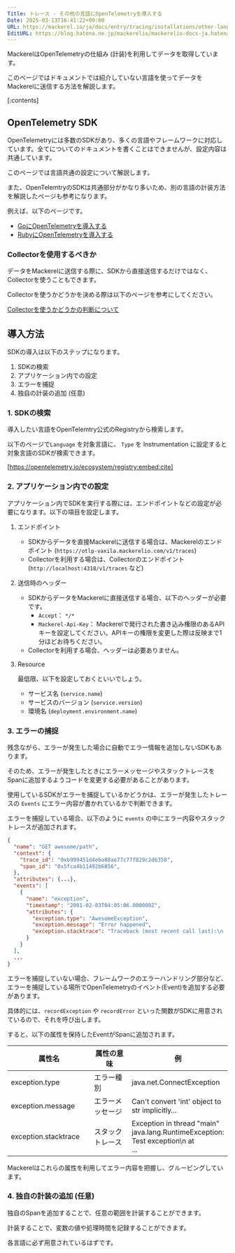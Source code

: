 ```yaml
---
Title: トレース - その他の言語にOpenTelemetryを導入する
Date: 2025-03-13T16:41:22+09:00
URL: https://mackerel.io/ja/docs/entry/tracing/installations/other-language
EditURL: https://blog.hatena.ne.jp/mackerelio/mackerelio-docs-ja.hatenablog.mackerel.io/atom/entry/6802418398333960637
---
```


MackerelはOpenTelemetryの仕組み (計装)を利用してデータを取得しています。

このページではドキュメントでは紹介していない言語を使ってデータをMackerelに送信する方法を解説します。

[:contents]

## OpenTelemetry SDK

OpenTelemetryには多数のSDKがあり、多くの言語やフレームワークに対応しています。全てについてのドキュメントを書くことはできませんが、設定内容は共通しています。



このページでは言語共通の設定について解説します。



また、OpenTelemtryのSDKは共通部分がかなり多いため、別の言語の計装方法を解説したページも参考になります。

例えば、以下のページです。

* [GoにOpenTelemetryを導入する](https://mackerel.io/ja/docs/entry/tracing/installations/go)
* [RubyにOpenTelemetryを導入する](https://mackerel.io/ja/docs/entry/tracing/installations/ruby)

### Collectorを使用するべきか

データをMackerelに送信する際に、SDKから直接送信するだけではなく、Collectorを使うこともできます。

Collectorを使うかどうかを決める際は以下のページを参考にしてください。

[Collectorを使うかどうかの判断について](https://mackerel.io/ja/docs/entry/tracing/guide/what-is-opentelemetry#using-collector-or-not)

## 導入方法

SDKの導入は以下のステップになります。

1. SDKの検索
2. アプリケーション内での設定
3. エラーを捕捉
4. 独自の計装の追加 (任意)

### 1. SDKの検索

導入したい言語をOpenTelemtry公式のRegistryから検索します。

以下のページで`Language` を対象言語に、 `Type` を Instrumentation に設定すると対象言語のSDKが検索できます。

[https://opentelemetry.io/ecosystem/registry:embed:cite]

### 2. アプリケーション内での設定

アプリケーション内でSDKを実行する際には、エンドポイントなどの設定が必要になります。以下の項目を設定します。

1. エンドポイント
   * SDKからデータを直接Mackerelに送信する場合は、Mackerelのエンドポイント (`https://otlp-vaxila.mackerelio.com/v1/traces`)
   * Collectorを利用する場合は、Collectorのエンドポイント (`http://localhost:4318/v1/traces` など)
2. 送信時のヘッダー
   * SDKからデータをMackerelに直接送信する場合、以下のヘッダーが必要です。
     * `Accept`： `*/*`
     * `Mackerel-Api-Key`： Mackerelで発行された書き込み権限のあるAPIキーを設定してください。APIキーの権限を変更した際は反映まで1分ほどお待ちください。
   * Collectorを利用する場合、ヘッダーは必要ありません。
3.  Resource

    最低限、以下を設定しておくといいでしょう。

    * サービス名 (`service.name`)
    * サービスのバージョン (`service.version`)
    * 環境名 (`deployment.environment.name`)

### 3. エラーの捕捉

残念ながら、エラーが発生した場合に自動でエラー情報を追加しないSDKもあります。

そのため、エラーが発生したときにエラーメッセージやスタックトレースをSpanに追加するようコードを変更する必要があることがあります。

使用しているSDKがエラーを捕捉しているかどうかは、エラーが発生したトレースの `Events` にエラー内容が書かれているかで判断できます。

エラーを捕捉している場合、以下のように `events` の中にエラー内容やスタックトレースが追加されます。

```json
{
  "name": "GET awesome/path",
  "context": {
    "trace_id": "0xb999451d4eba88ae77c77f829c2d6350",
    "span_id": "0x5fca4b11492b6856",
  },
  "attributes": {...},
  "events": [
    {
      "name": "exception",
      "timestamp": "2001-02-03T04:05:06.000000Z",
      "attributes": {
        "exception.type": "AwesomeException",
        "exception.message": "Error happened",
        "exception.stacktrace": "Traceback (most recent call last):\n  File \"/usr/local/lib/python3.11/site-packages/opentelemetry/trace/__init__.py\", line 573, in use_span\n...",
      }
    }
  ],
  ...
}
```

エラーを捕捉していない場合、フレームワークのエラーハンドリング部分など、エラーを捕捉している場所でOpenTelemetryのイベント(Event)を追加する必要があります。

具体的には、`recordException` や `recordError` といった関数がSDKに用意されているので、それを呼び出します。

すると、以下の属性を保持したEventがSpanに追加されます。

<table><thead><tr><th width="211.33333333333331">属性名</th><th width="185">属性の意味</th><th>例</th></tr></thead><tbody><tr><td>exception.type</td><td>エラー種別</td><td>java.net.ConnectException</td></tr><tr><td>exception.message</td><td>エラーメッセージ</td><td>Can't convert 'int' object to str implicitly…</td></tr><tr><td>exception.stacktrace</td><td>スタックトレース</td><td>Exception in thread "main" java.lang.RuntimeException: Test exception\n at <br>...</td></tr></tbody></table>

Mackerelはこれらの属性を利用してエラー内容を把握し、グルーピングしています。

### 4. 独自の計装の追加 (任意)

独自のSpanを追加することで、任意の範囲を計装することができます。

計装することで、変数の値や処理時間を記録することができます。

各言語に必ず用意されているはずです。
